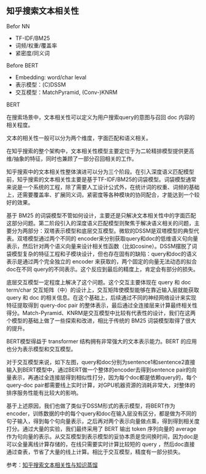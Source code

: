 ## 知乎搜索文本相关性

Befor NN

- TF-IDF/BM25
- 词频/权重/覆盖率
- 紧密度/同义词

Before BERT

- Embedding: word/char leval
- 表示模型：(C)DSSM
- 交互模型：MatchPyramid, (Conv-)KNRM

BERT



在搜索场景中，文本相关性可以定义为⽤户搜索query的意图与召回 doc 内容的相关程度。

文本的相关性一般可以分为两个维度，字面匹配和语义相关。

在知乎搜索的整个架构中，文本相关性模型主要定位于为二轮精排模型提供更高维/抽象的特征，同时也兼顾了一部分召回相关的工作。

知乎搜索中的文本相关性整体演进可以分为三个阶段。在引入深度语义匹配模型前，知乎搜索的文本相关性主要是基于TF-IDF/BM25的词袋模型。词袋模型通常来说是一个系统的工程，除了需要人工设计公式外，在统计词的权重、词频的基础上，还需要覆盖率、扩展同义词，紧密度等各种模块的协同配合，才能达到一个较好的效果。

基于 BM25 的词袋模型不管如何设计，主要还是只解决文本相关性中的字面匹配这部分问题。第二阶段引入的深度语义匹配模型则聚焦于解决语义相关的问题，主要分为两部分：双塔表示模型和底层交互模型。微软的DSSM是双塔模型的典型代表。双塔模型通过两个不同的 encoder来分别获取query和doc的低维语义句向量表示，然后针对两个语义向量来设计相关性函数（比如cosine）。DSSM摆脱了词袋模型复杂的特征工程和子模块设计，但也存在固有的缺陷：query和doc的语义表示是通过两个完全独立的 encoder 来获取的，两个固定的向量无法动态的拟合doc在不同 query的不同表示。这个反应到最后的精度上，肯定会有部分的损失。

底层交互模型一定程度上解决了这个问题。这个交互主要体现在 query 和 doc term/char 交互矩阵（中）的设计上，交互矩阵使模型能够在靠近输入层就能获取 query 和 doc 的相关信息。在这个基础上，后续通过不同的神经网络设计来实现特征提取得到 query-doc pair 的整体表示，最后通过全连接层来计算最终相关性得分。Match-Pyramid、KNRM是交互模型中比较有代表性的设计，我们在这两个模型的基础上做了一些探索和改进，相比于传统的 BM25 词袋模型取得了很大的提升。

BERT模型得益于 transformer 结构拥有非常强大的文本表示能力。BERT 的应用也分为表示模型和交互模型。

对于交互模型来说，如下左图，query和doc分别为sentence1和sentence2直接输入到BERT模型中，通过BERT做一个整体的encoder去得到sentence pair的向量表示，再通过全连接层得到相似性打分，因为每个doc都是依赖query的，每个query-doc pair都需要线上实时计算，对GPU机器资源的消耗非常大，对整体的排序服务性能有比较大的影响。

基于上述原因，我们也做了类似于DSSM形式的表示模型，将BERT作为encoder，训练数据的中的每个query和doc在输入层没有区分，都是做为不同的句子输入，得到每个句向量表示，之后再对两个表示向量做点乘，得到得到相关度打分。通过大量的实验，我们最终采用了 BERT 输出 token 序列向量的 average 作为句向量的表示。从交互模型到表示模型的妥协本质是空间换时间，因为doc是可以全量离线计算存储的，在线只需要实时计算比较短的 query ，然后doc直接通过查表，节省了大量的线上计算。相比于交互模型，精度有一部分损失。



参考：[知乎搜索文本相关性与知识蒸馏](https://mp.weixin.qq.com/s/ybMXgjoZC-Ej8MFBnYGtCw)